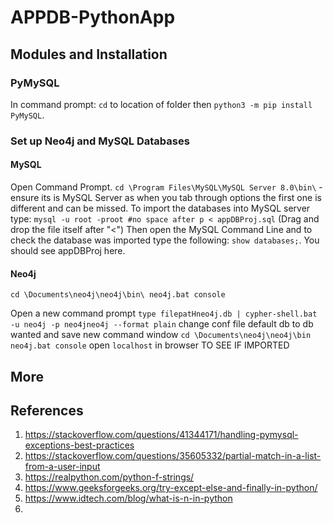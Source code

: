 # APPDB-PythonApp

## Modules and Installation

### PyMySQL 
In command prompt: `cd` to location of folder then `python3 -m pip install PyMySQL`. 

### Set up Neo4j and MySQL Databases

#### MySQL
Open Command Prompt.
`cd \Program Files\MySQL\MySQL Server 8.0\bin\` - ensure its is MySQL Server as when you tab through options the first one is different and can be missed.
To import the databases into MySQL server type: `mysql -u root -proot #no space after p < appDBProj.sql` (Drag and drop the file itself after "<")
Then open the MySQL Command Line and to check the database was imported type the following: `show databases;`. You should see appDBProj here.

#### Neo4j
`cd \Documents\neo4j\neo4j\bin\ neo4j.bat console`

Open a new command prompt
`type filepatHneo4j.db | cypher-shell.bat -u neo4j -p neo4jneo4j --format plain`
change conf file default db to db wanted and save
new command window
`cd \Documents\neo4j\neo4j\bin neo4j.bat console`
open `localhost` in browser TO SEE IF IMPORTED

## More

## References
1. https://stackoverflow.com/questions/41344171/handling-pymysql-exceptions-best-practices
2. https://stackoverflow.com/questions/35605332/partial-match-in-a-list-from-a-user-input
3. https://realpython.com/python-f-strings/
4. https://www.geeksforgeeks.org/try-except-else-and-finally-in-python/
5. https://www.idtech.com/blog/what-is-n-in-python
6. 